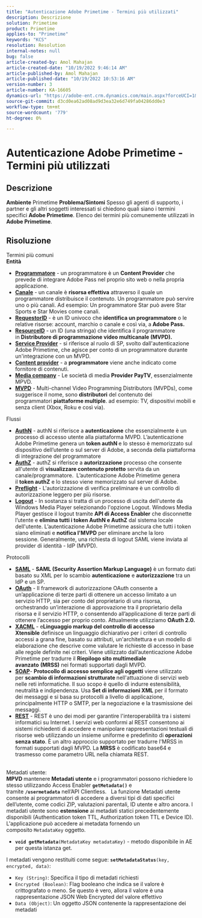 ```yaml
---
title: "Autenticazione Adobe Primetime - Termini più utilizzati"
description: Descrizione
solution: Primetime
product: Primetime
applies-to: "Primetime"
keywords: "KCS"
resolution: Resolution
internal-notes: null
bug: false
article-created-by: Amol Mahajan
article-created-date: "10/19/2022 9:46:14 AM"
article-published-by: Amol Mahajan
article-published-date: "10/19/2022 10:53:16 AM"
version-number: 3
article-number: KA-16605
dynamics-url: "https://adobe-ent.crm.dynamics.com/main.aspx?forceUCI=1&pagetype=entityrecord&etn=knowledgearticle&id=5d567cdb-924f-ed11-bba2-002248086a27"
source-git-commit: d3cd0ea62ad08ad9d3ea32e6d749fa04286dd0e3
workflow-type: tm+mt
source-wordcount: '779'
ht-degree: 0%

---
```


# Autenticazione Adobe Primetime - Termini più utilizzati

## Descrizione

<b>Ambiente</b>
Primetime
<b>Problema/Sintomi</b>
Spesso gli agenti di supporto, i partner e gli altri soggetti interessati si chiedono quali siano i termini specifici <b>Adobe Primetime</b>. Elenco dei termini più comunemente utilizzati in <b>Adobe Primetime</b>.


## Risoluzione

Termini più comuni<br>
<b>Entità</b>

- <u><b>Programmatore</b></u> - un programmatore è un <b>Content Provider</b> che prevede di integrare Adobe Pass nel proprio sito web o nella propria applicazione.
- <u><b>Canale</b></u> - un canale è <b>risorsa effettiva</b> attraverso il quale un programmatore distribuisce il contenuto. Un programmatore può servire uno o più canali. Ad esempio: Un programmatore Star può avere Star Sports e Star Movies come canali.
- <u><b>RequestorID</b></u> - è un ID univoco che <b>identifica un programmatore</b> o le relative risorse: account, marchio o canale e così via, a<b> Adobe Pass. </b>
- <u><b>ResourceID</b></u> - un ID (una stringa) che identifica il programmatore in<b> Distributore di programmazione video multicanale (MVPD). </b>
- <u><b>Service Provider</b></u> - si riferisce al ruolo di SP, svolto dall&#39;autenticazione Adobe Primetime, che agisce per conto di un programmatore durante un&#39;integrazione con un MVPD.
- <u><b>Content provider</b></u> - a <b>programmatore </b>viene anche indicato come fornitore di contenuti.
- <u><b>Media company</b></u> - Le società di media <b>Provider PayTV</b>, essenzialmente MPVD.
- <u><b>MVPD</b></u> - Multi-channel Video Programming Distributors (MVPDs), come suggerisce il nome, sono <b>distributori</b> del contenuto dei programmatori <b>piattaforme multiple</b>. ad esempio: TV, dispositivi mobili e senza client (Xbox, Roku e così via).

Flussi
- <u><b>AuthN</b></u> - authN si riferisce a <b>autenticazione</b> che essenzialmente è un processo di accesso utente alla piattaforma MVPD. L’autenticazione Adobe Primetime genera un <b>token authN </b>e lo stesso è memorizzato sul dispositivo dell’utente o sul server di Adobe, a seconda della piattaforma di integrazione del programmatore
- <u><b>AuthZ</b></u> - authZ si riferisce a <b>autorizzazione</b> processo che consente all&#39;utente di <b>visualizzare contenuto protetto</b> servita da un canale/programmatore.  L’autenticazione Adobe Primetime genera il <b>token authZ</b> e lo stesso viene memorizzato sul server di Adobe.
- <u><b>Preflight</b></u> - L&#39;autorizzazione di verifica preliminare è un controllo di autorizzazione leggero per più risorse.
- <u><b>Logout</b></u> - In sostanza si tratta di un processo di uscita dell&#39;utente da Windows Media Player selezionando l&#39;opzione Logout. Windows Media Player gestisce il logout tramite <b>API di Access Enabler</b> che disconnette l’utente e <b>elimina tutti i token AuthN e AuthZ</b> dal sistema locale dell&#39;utente. L’autenticazione Adobe Primetime assicura che tutti i token siano eliminati e <b>notifica l&#39;MVPD</b> per eliminare anche la loro sessione. Generalmente, una richiesta di logout SAML viene inviata al provider di identità - IdP (MVPD).



Protocolli
- <b><u>SAML</u></b> - <b>SAML (Security Assertion Markup Language)</b> è un formato dati basato su XML per lo scambio <b>autenticazione</b> e <b>autorizzazione</b> tra un IdP e un SP.
- <u><b>OAuth</b></u> - Il framework di autorizzazione OAuth consente a un’applicazione di terze parti di ottenere un accesso limitato a un servizio HTTP, sia per conto del proprietario di una risorsa, orchestrando un’interazione di approvazione tra il proprietario della risorsa e il servizio HTTP, o consentendo all’applicazione di terze parti di ottenere l’accesso per proprio conto. Attualmente utilizziamo <b>OAuth 2.0.</b>
- <b><u>XACML</u></b> - e<b>Linguaggio markup del controllo di accesso Xtensible</b> definisce un linguaggio dichiarativo per i criteri di controllo accessi a grana fine, basato su attributi, un&#39;architettura e un modello di elaborazione che descrive come valutare le richieste di accesso in base alle regole definite nei criteri. Viene utilizzato dall’autenticazione Adobe Primetime per tradurre il <b>Riepilogo sito multimediale avanzato</b> <b>(MRSS)</b> nei formati supportati dagli MVPD.
- <b><u>SOAP</u></b>- <b>Protocollo di accesso semplice agli oggetti</b> viene utilizzato per <b>scambio di informazioni strutturate </b>nell&#39;attuazione di servizi web nelle reti informatiche. Il suo scopo è quello di indurre estensibilità, neutralità e indipendenza. Usa <b>Set di informazioni XML</b> per il formato dei messaggi e si basa su protocolli a livello di applicazione, principalmente HTTP o SMTP, per la negoziazione e la trasmissione dei messaggi.
- <u><b>REST</b></u> - REST è uno dei modi per garantire l&#39;interoperabilità tra i sistemi informatici su Internet. I servizi web conformi al REST consentono ai sistemi richiedenti di accedere e manipolare rappresentazioni testuali di risorse web utilizzando un insieme uniforme e predefinito di <b>operazioni senza stato</b>. È un altro approccio supportato per tradurre l&#39;MRSS in formati supportati dagli MVPD. La <b>MRSS</b> è codificato base64 e trasmesso come parametro URL nella chiamata REST.

<br>Metadati utente:<br>
<b>MPVD </b>mantenere<b> Metadati utente</b> e i programmatori possono richiedere lo stesso utilizzando Access Enabler <b>`getMetadata()`</b> e tramite <b>`/usermetadata`</b> nell’API Clientless.
 
La funzione Metadati utente consente ai programmatori di accedere a diversi tipi di dati specifici dell’utente, come codici ZIP, valutazioni parentali, ID utente e altro ancora. I metadati utente sono <b>estensione</b> ai metadati statici precedentemente disponibili (Authentication token TTL, Authorization token TTL e Device ID). L&#39;applicazione può accedere ai metadata fornendo un composito `MetadataKey` oggetto.

- <b>`void getMetadata`</b>`(MetadataKey metadataKey)` - metodo disponibile in AE per questa istanza get.


I metadati vengono restituiti come segue: <b>`setMetadataStatus`</b>`(key, encrypted, data)`:

- `Key (String)`: Specifica il tipo di metadati richiesti
- `Encrypted (Boolean)`: Flag booleano che indica se il valore è crittografato o meno. Se questo è vero, allora il valore è una rappresentazione JSON Web Encrypted del valore effettivo
- `Data (Object)`: Un oggetto JSON contenente la rappresentazione dei metadati




